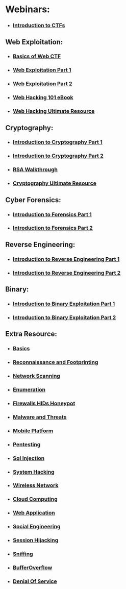 # Webinars:

- ### [Introduction to CTFs](https://www.youtube.com/watch?v=-PvKBido90I)

## Web Exploitation:
- ### [Basics of Web CTF](https://www.youtube.com/watch?v=clcfThE2UIg)
- ### [Web Exploitation Part 1](https://www.youtube.com/watch?v=uHiLpyfEhpw)
- ### [Web Exploitation Part 2](https://www.youtube.com/watch?v=LlOnd4wbTI4)
- ### [Web Hacking 101 eBook](https://github.com/CBC-MIT/CTF-Resources/blob/main/Web%20Hacking%20101%20(%20PDFDrive%20).pdf)
- ### [Web Hacking Ultimate Resource](https://mega.nz/folder/WhljyCJY#Kjv8_NAjZMDXsSsTuEQZTA)

## Cryptography:
- ### [Introduction to Cryptography Part 1](https://www.youtube.com/watch?v=RtY8RFA95Qk)
- ### [Introduction to Cryptography Part 2](https://www.youtube.com/watch?v=RMWo6HtND9M)
- ### [RSA Walkthrough](https://www.youtube.com/watch?v=PCWTIIt22yk)
- ### [Cryptography Ultimate Resource](https://mega.nz/folder/fltjAapQ#WlwEsa4VZl1RrEEiHwHdUQ)

## Cyber Forensics:
- ### [Introduction to Forensics Part 1](https://www.youtube.com/watch?v=OwN76dCekAM)
- ### [Introduction to Forensics Part 2](https://www.youtube.com/watch?v=sc1uiHCJDJo)

## Reverse Engineering:
- ### [Introduction to Reverse Engineering Part 1](https://www.youtube.com/watch?v=ZWJ6X6alAaQ)
- ### [Introduction to Reverse Engineering Part 2](https://www.youtube.com/watch?v=fHqTXYdrqlk)

## Binary:
- ### [Introduction to Binary Exploitation Part 1](https://www.youtube.com/watch?v=yMkyHCR7fqw)
- ### [Introduction to Binary Exploitation Part 2](https://www.youtube.com/watch?v=QoRgu0uiyA0)

## Extra Resource:

- ### [Basics](https://mega.nz/folder/q1sBVA5S#fpOQ-RabcJ1ZzOWzltBDNQ)

- ### [Reconnaissance and Footprinting](https://mega.nz/folder/mwshSA5B#PbaxlFQVrOgfZu0BqNyVcg)

- ### [Network Scanning](https://mega.nz/folder/O9llBCDB#W6tbLrqTmnBxVJ6SaXL8ZQ)

- ### [Enumeration](https://mega.nz/folder/D0kVVCDA#qvANCi963li4nX20VhmsOg)

- ### [Firewalls HIDs Honeypot](https://mega.nz/folder/ahlTkQYB#90zz0zgkqI9jfN4NkdNJeg)

- ### [Malware and Threats](https://mega.nz/folder/3l1FkCKa#v4zPLgKw0Rt83OivNB3ecw)

- ### [Mobile Platform](https://mega.nz/folder/n0ljgIJS#ClKBZrCcwVxrtvRH2Xufag)

- ### [Pentesting](https://mega.nz/folder/3lkVRC5J#yYbWkNmr9TSNRJeuWjv8wA)

- ### [Sql Injection](https://mega.nz/folder/T58BCaZA#Y0qA4kVlL89sa_aqKTfF6w)

- ### [System Hacking](https://mega.nz/folder/fl0zASTQ#LmHEdWMV3rLOH6uaN8NumQ)

- ### [Wireless Network](https://mega.nz/folder/KpkRyaLC#T5__v0YRn-v1zApPobqHLg)

- ### [Cloud Computing](https://mega.nz/folder/W9lRTS7R#h8dIqNU09Ailu5zbZDXBxw)

- ### [Web Application](https://mega.nz/folder/2493FKiT#oszsZfvXROVzxzuMb-L-nA)

- ### [Social Engineering](https://mega.nz/folder/HgkRkQwa#tIFjoPKSF_x4WghMXbCAAw)

- ### [Session Hijacking](https://mega.nz/folder/vwsThKrK#_EP-v9duwWRXhFy1iSLaGQ)

- ### [Sniffing](https://mega.nz/folder/L41lhAaJ#IrSlNc_Ui_IyU05jLom8Iw)

- ### [BufferOverflow](https://mega.nz/folder/as93RYrA#p8-xQUIyIvwiwZUY-3zYYQ)

- ### [Denial Of Service](https://mega.nz/folder/L801WYAC#CKzDuFRkTumpea2zfd8ieA)
